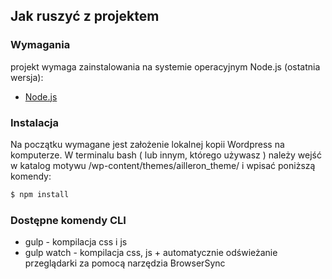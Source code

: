 
Jak ruszyć z projektem
---------------

### Wymagania

projekt wymaga zainstalowania na systemie operacyjnym Node.js (ostatnia wersja):

- [Node.js](https://nodejs.org/)

### Instalacja

Na początku wymagane jest założenie lokalnej kopii Wordpress na komputerze.
W terminalu bash ( lub innym, którego używasz ) należy wejść w katalog motywu /wp-content/themes/ailleron_theme/ i wpisać poniższą komendy:

```sh
$ npm install

```

### Dostępne komendy CLI


- gulp - kompilacja css i js
- gulp watch - kompilacja css, js + automatycznie odświeżanie przeglądarki za pomocą narzędzia BrowserSync

